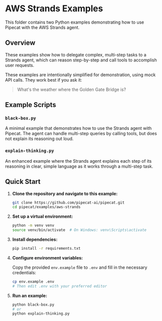 # AWS Strands Examples

This folder contains two Python examples demonstrating how to use Pipecat with the AWS Strands agent.

## Overview

These examples show how to delegate complex, multi-step tasks to a Strands agent, which can reason step-by-step and call tools to accomplish user requests.

These examples are intentionally simplified for demonstration, using mock API calls. They work best if you ask it:

> What's the weather where the Golden Gate Bridge is?

## Example Scripts

### `black-box.py`

A minimal example that demonstrates how to use the Strands agent with Pipecat. The agent can handle multi-step queries by calling tools, but does not explain its reasoning out loud.

### `explain-thinking.py`

An enhanced example where the Strands agent explains each step of its reasoning in clear, simple language as it works through a multi-step task.

## Quick Start

1. **Clone the repository and navigate to this example:**

   ```bash
   git clone https://github.com/pipecat-ai/pipecat.git
   cd pipecat/examples/aws-strands
   ```

2. **Set up a virtual environment:**

   ```bash
   python -m venv venv
   source venv/bin/activate  # On Windows: venv\Scripts\activate
   ```

3. **Install dependencies:**

   ```bash
   pip install -r requirements.txt
   ```

4. **Configure environment variables:**

   Copy the provided `env.example` file to `.env` and fill in the necessary credentials:

   ```bash
   cp env.example .env
   # Then edit .env with your preferred editor
   ```

5. **Run an example:**

   ```bash
   python black-box.py
   # or
   python explain-thinking.py
   ```
